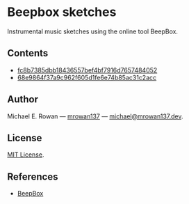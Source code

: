 # Beepbox sketches

Instrumental music sketches using the online tool BeepBox.


## Contents

* [fc8b7385dbb18436557bef4bf7916d7657484052](
  https://raw.githack.com/mrowan137/beepbox-sketches/main/sketches/fc8b7385dbb18436557bef4bf7916d7657484052/fc8b7385dbb18436557bef4bf7916d7657484052.html)
* [68e9864f37a9c962f605d1fe6e74b85ac31c2acc](
  https://raw.githack.com/mrowan137/beepbox-sketches/main/sketches/68e9864f37a9c962f605d1fe6e74b85ac31c2acc/68e9864f37a9c962f605d1fe6e74b85ac31c2acc.html)


## Author

Michael E. Rowan — [mrowan137](https://github.com/mrowan137) — [michael@mrowan137.dev](mailto:michael@mrowan137.dev).


## License

[MIT License](https://github.com/mrowan137/beepbox-sketches/blob/main/LICENSE).


## References
* [BeepBox](https://www.beepbox.co/)
